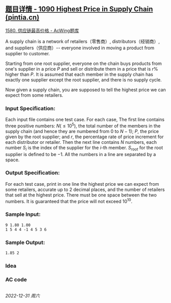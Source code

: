 ## [题目详情 - 1090 Highest Price in Supply Chain (pintia.cn)](https://pintia.cn/problem-sets/994805342720868352/exam/problems/994805376476626944)

[1580. 供应链最高价格 - AcWing题库](https://www.acwing.com/problem/content/1582/)

A supply chain is a network of retailers（零售商）, distributors（经销商）, and suppliers（供应商）-- everyone involved in moving a product from supplier to customer.

Starting from one root supplier, everyone on the chain buys products from one's supplier in a price $P$ and sell or distribute them in a price that is $r\%$ higher than $P$. It is assumed that each member in the supply chain has exactly one supplier except the root supplier, and there is no supply cycle.

Now given a supply chain, you are supposed to tell the highest price we can expect from some retailers.

### Input Specification:

Each input file contains one test case. For each case, The first line contains three positive numbers: $N ( \leq 10^5)$, the total number of the members in the supply chain (and hence they are numbered from 0 to $N−1$); $P$, the price given by the root supplier; and $r$, the percentage rate of price increment for each distributor or retailer. Then the next line contains $N$ numbers, each number $S_i$ is the index of the supplier for the $i$-th member. $S_{root}$ for the root supplier is defined to be −1. All the numbers in a line are separated by a space.

### Output Specification:

For each test case, print in one line the highest price we can expect from some retailers, accurate up to 2 decimal places, and the number of retailers that sell at the highest price. There must be one space between the two numbers. It is guaranteed that the price will not exceed $10^{10}$.

### Sample Input:

```in
9 1.80 1.00
1 5 4 4 -1 4 5 3 6
```

### Sample Output:

```out
1.85 2
```

### Idea



### AC code

```cpp
```


*2022-12-31 周六*